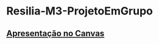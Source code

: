 # Resilia-M3-ProjetoEmGrupo

## [Apresentação no Canvas](https://www.canva.com/design/DAFY3ikW7CM/25XuZU5TqIyRn8z46why4w/view?utm_content=DAFY3ikW7CM&utm_campaign=designshare&utm_medium=link&utm_source=publishsharelink)
